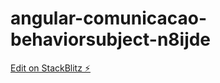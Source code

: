 # angular-comunicacao-behaviorsubject-n8ijde

[Edit on StackBlitz ⚡️](https://stackblitz.com/edit/angular-comunicacao-behaviorsubject-n8ijde)